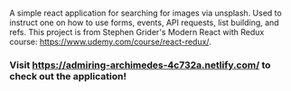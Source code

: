 A simple react application for searching for images via unsplash. Used to instruct one on how to use forms, events, API requests, list building, and refs. This project is from Stephen Grider's Modern React with Redux course: https://www.udemy.com/course/react-redux/.
### Visit https://admiring-archimedes-4c732a.netlify.com/ to check out the application!
